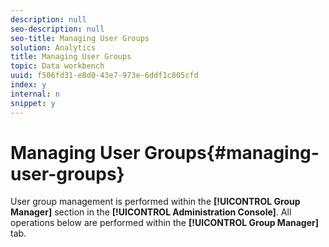 ```yaml
---
description: null
seo-description: null
seo-title: Managing User Groups
solution: Analytics
title: Managing User Groups
topic: Data workbench
uuid: f506fd31-e8d0-43e7-973e-6ddf1c805cfd
index: y
internal: n
snippet: y
---
```


# Managing User Groups{#managing-user-groups}

User group management is performed within the **[!UICONTROL Group Manager]** section in the **[!UICONTROL Administration Console]**. All operations below are performed within the **[!UICONTROL Group Manager]** tab. 
